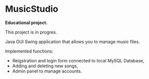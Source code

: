 # MusicStudio
**Educational project.**

This project is in progres.

Java GUI Swing application that allows you to manage music files.

Implemented functions:
- Reigstration and login form connected to local MySQL Database,
- Adding and deleting new songs,
- Admin panel to manage accounts.
